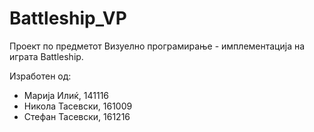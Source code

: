 # Battleship_VP
Проект по предметот Визуелно програмирање - имплементација на играта Battleship.

Изработен од:
- Марија Илиќ, 141116
- Никола Тасевски, 161009
- Стефан Тасевски, 161216

